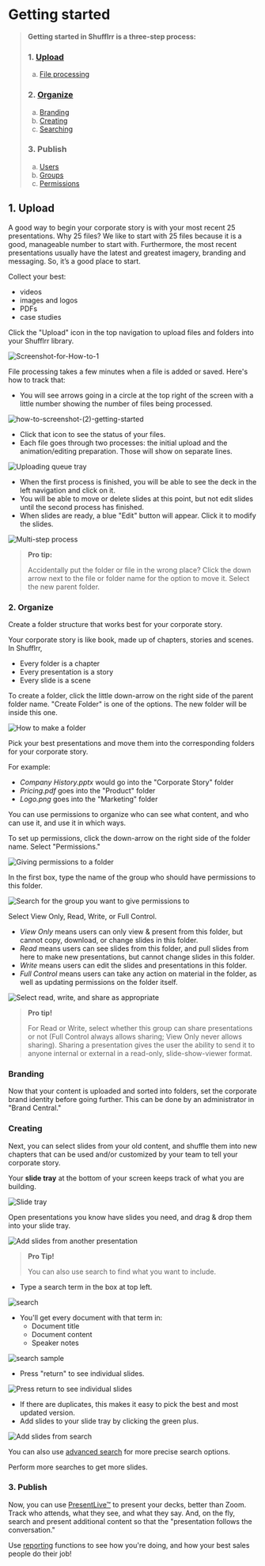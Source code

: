 # Getting started

> **Getting started in Shufflrr is a three-step process:** 
> ### 1. [Upload](#1-upload)<br>
> <ol type="a"><li><a href="#fileprocessing">File processing</a></ol>
> <h3> 2. <a href="#2-organize">Organize</a></h3>
> <ol type="a"><li><a href="#brandcentral">Branding</a>
> <li><a href="#creating">Creating</a> 
> <li><a href="#search">Searching</a></ol>
> <h3> 3. Publish </h3>
> <ol type="a"><li><a href="#users">Users</a>
> <li><a href="#groups">Groups</a>
> <li><a href="#permissions">Permissions</a>
> </ol>

## 1. Upload

A good way to begin your corporate story is with your most recent 25 presentations.
Why 25 files?  We like to start with 25 files because it is a good, manageable number to start with. Furthermore, the most recent presentations usually have the latest and greatest imagery, branding and messaging. So, it’s a good place to start. 

Collect your best:
* videos
* images and logos
* PDFs 
* case studies

Click the "Upload" icon in the top navigation to upload files and folders into your Shufflrr library. 

![Screenshot-for-How-to-1](https://github.com/shufflrr/userguide/assets/143822521/594469ba-7bc5-4486-9caa-5e990128fef3)



<a name="fileprocessing"></a>

File processing takes a few minutes when a file is added or saved. Here's how to track that: 
* You will see arrows going in a circle at the top right of the screen with a little number showing the number of files being processed.
    
![how-to-screenshot-(2)-getting-started](https://github.com/shufflrr/userguide/assets/143822521/90482e25-8d4a-49c1-84f8-b493a447261c)

* Click that icon to see the status of your files. 
* Each file goes through two processes: the initial upload and the animation/editing preparation. Those will show on separate lines. 

![Uploading queue tray](img/presentations-upload-queuetray.png)    
    
* When the first process is finished, you will be able to see the deck in the left navigation and click on it. 
* You will be able to move or delete slides at this point, but not edit slides until the second process has finished. 
* When slides are ready, a blue "Edit" button will appear. Click it to modify the slides.  

![Multi-step process](img/presentations-upload-multistep.png)

> **Pro tip:** 
>
> Accidentally put the folder or file in the wrong place? Click the down arrow next to the file or folder name for the option to move it. Select the new parent folder. 

### 2. Organize

Create a folder structure that works best for your corporate story.
 
Your corporate story is like book, made up of chapters, stories and scenes. 
In Shufflrr,
* Every folder is a chapter
* Every presentation is a story
* Every slide is a scene

To create a folder, click the little down-arrow on the right side of the parent folder name. "Create Folder" is one of the options. The new folder will be inside this one.  

![How to make a folder](img/upload-makefolder.png) 

Pick your best presentations and move them into the corresponding folders for your corporate story.

For example:  
* _Company History.pptx_ would go into the "Corporate Story" folder
* _Pricing.pdf_ goes into the "Product" folder
* _Logo.png_ goes into the "Marketing" folder


<a name="permissions"></a>You can use permissions to organize who can see what content, and who can use it, and use it in which ways. 

To set up permissions, click the down-arrow on the right side of the folder name. Select "Permissions."

![Giving permissions to a folder](img/presentations-permissions.png) 

In the first box, type the name of the group who should have permissions to this folder. 

![Search for the group you want to give permissions to](img/presentations-permissions-modal.png)

Select View Only, Read, Write, or Full Control.
* _View Only_ means users can only view & present from this folder, but cannot copy, download, or change slides in this folder. 
* _Read_ means users can see slides from this folder, and pull slides from here to make new presentations, but cannot change slides in this folder. 
* _Write_  means users can edit the slides and presentations in this folder. 
* _Full Control_ means users can take any action on material in the folder, as well as updating permissions on the folder itself. 

![Select read, write, and share as appropriate](img/presentations-permissions-modal2.png)

>**Pro tip!** 
>
> For Read or Write, select whether this group can share presentations or not (Full Control always allows sharing; View Only never allows sharing). Sharing a presentation gives the user the ability to send it to anyone internal or external in a read-only, slide-show-viewer format. 

<a name="brandcentral"></a>
### Branding

Now that your content is uploaded and sorted into folders, set the corporate brand identity before going further. This can be done by an administrator in "Brand Central."

<a name="creating"></a>
### Creating

Next, you can select slides from your old content, and shuffle them into new chapters that can be used and/or customized by your team to tell your corporate story.

Your **slide tray** at the bottom of your screen keeps track of what you are building. 

![Slide tray](img/shufflrr-slide-tray.png)

Open presentations you know have slides you need, and drag & drop them into your slide tray. 

![Add slides from another presentation](img/presentations-dragslides.png)

<a name="search"></a>
>**Pro Tip!**
> 
> You can also use search to find what you want to include. 

* Type a search term in the box at top left. 

![search](img/search-search.png)

* You'll get every document with that term in: 
	* Document title
	* Document content 
	* Speaker notes

![search sample](img/search-searchsample.png)

* Press "return" to see individual slides. 

![Press return to see individual slides](img/search-seeslides.png)

* If there are duplicates, this makes it easy to pick the best and most updated version. 
* Add slides to your slide tray by clicking the green plus. 

![Add slides from search](img/search-addslides.png)

You can also use [advanced search](shufflrr-search.md) for more precise search options. 

Perform more searches to get more slides. 

### 3. Publish

Now, you can use [PresentLive™](presentations-present-live.md) to present your decks, better than Zoom. Track who attends, what they see, and what they say. And, on the fly, search and present additional content so that the "presentation follows the conversation."

Use [reporting](reports.md) functions to see how you're doing, and how your best sales people do their job! 



